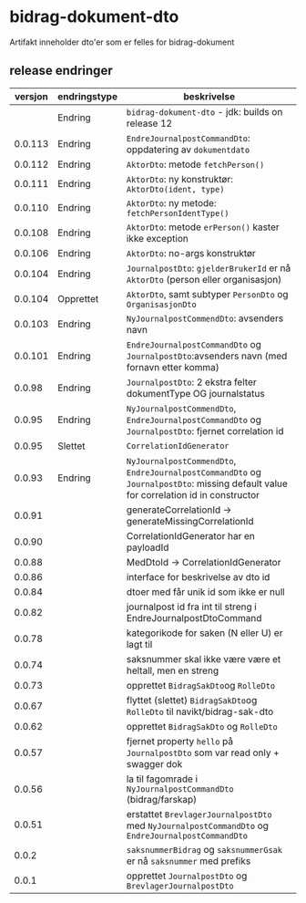# bidrag-dokument-dto

Artifakt inneholder dto'er som er felles for bidrag-dokument

## release endringer

versjon | endringstype | beskrivelse
--------|--------------|------------------------
        | Endring      | `bidrag-dokument-dto` - jdk: builds on release 12
0.0.113 | Endring      | `EndreJournalpostCommandDto`: oppdatering av `dokumentdato`
0.0.112 | Endring      | `AktorDto`: metode `fetchPerson()`
0.0.111 | Endring      | `AktorDto`: ny konstruktør: `AktorDto(ident, type)`
0.0.110 | Endring      | `AktorDto`: ny metode: `fetchPersonIdentType()`
0.0.108 | Endring      | `AktorDto`: metode `erPerson()` kaster ikke exception
0.0.106 | Endring      | `AktorDto`: no-args konstruktør
0.0.104 | Endring      | `JournalpostDto`: `gjelderBrukerId` er nå `AktorDto` (person eller organisasjon)
0.0.104 | Opprettet    | `AktorDto`, samt subtyper `PersonDto` og `OrganisasjonDto` 
0.0.103 | Endring      | `NyJournalpostCommendDto`: avsenders navn
0.0.101 | Endring      | `EndreJournalpostCommandDto` og `JournalpostDto`:avsenders navn (med fornavn etter komma)
0.0.98  | Endring      | `JournalpostDto`: 2 ekstra felter dokumentType OG journalstatus
0.0.95  | Endring      | `NyJournalpostCommendDto`, `EndreJournalpostCommandDto` og `JournalpostDto`: fjernet correlation id
0.0.95  | Slettet      | `CorrelationIdGenerator`
0.0.93  | Endring      | `NyJournalpostCommendDto`, `EndreJournalpostCommandDto` og `JournalpostDto`:  missing default value for correlation id in constructor
0.0.91 | | generateCorrelationId -> generateMissingCorrelationId
0.0.90 | | CorrelationIdGenerator har en payloadId
0.0.88 | | MedDtoId -> CorrelationIdGenerator
0.0.86 | | interface for beskrivelse av dto id
0.0.84 | | dtoer med får unik id som ikke er null
0.0.82 | | journalpost id fra int til streng i EndreJournalpostDtoCommand
0.0.78 | | kategorikode for saken (N eller U) er lagt til
0.0.74 | | saksnummer skal ikke være være et heltall, men en streng
0.0.73 | | opprettet `BidragSakDto`og `RolleDto`
0.0.67 | | flyttet (slettet) `BidragSakDto`og `RolleDto` til navikt/bidrag-sak-dto
0.0.62 | | opprettet `BidragSakDto` og `RolleDto`
0.0.57 | | fjernet property `hello` på `JournalpostDto` som var read only + swagger dok
0.0.56 | | la til fagomrade i `NyJournalpostCommandDto` (bidrag/farskap)
0.0.51 | | erstattet `BrevlagerJournalpostDto` med `NyJournalpostCommandDto` og `EndreJournalpostCommandDto`
0.0.2 | | `saksnummerBidrag` og `saksnummerGsak` er nå `saksnummer` med prefiks
0.0.1 | | opprettet `JournalpostDto` og `BrevlagerJournalpostDto`

